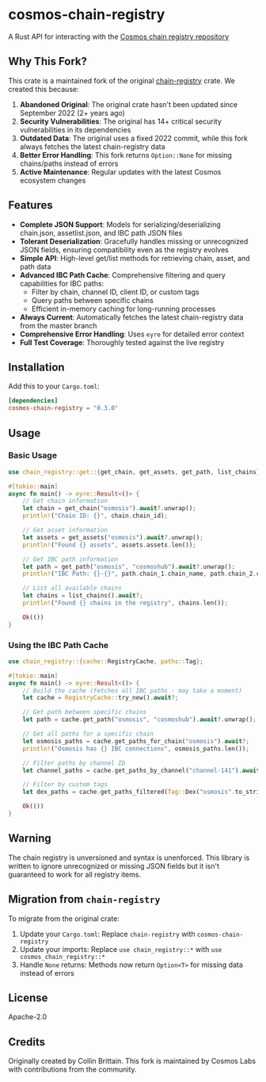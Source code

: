 # cosmos-chain-registry

A Rust API for interacting with the [Cosmos chain registry repository](https://github.com/cosmos/chain-registry)

## Why This Fork?

This crate is a maintained fork of the original [chain-registry](https://crates.io/crates/chain-registry) crate. We created this because:

1. **Abandoned Original**: The original crate hasn't been updated since September 2022 (2+ years ago)
2. **Security Vulnerabilities**: The original has 14+ critical security vulnerabilities in its dependencies
3. **Outdated Data**: The original uses a fixed 2022 commit, while this fork always fetches the latest chain-registry data
4. **Better Error Handling**: This fork returns `Option::None` for missing chains/paths instead of errors
5. **Active Maintenance**: Regular updates with the latest Cosmos ecosystem changes

## Features

- **Complete JSON Support**: Models for serializing/deserializing chain.json, assetlist.json, and IBC path JSON files
- **Tolerant Deserialization**: Gracefully handles missing or unrecognized JSON fields, ensuring compatibility even as the registry evolves
- **Simple API**: High-level get/list methods for retrieving chain, asset, and path data
- **Advanced IBC Path Cache**: Comprehensive filtering and query capabilities for IBC paths:
  - Filter by chain, channel ID, client ID, or custom tags
  - Query paths between specific chains
  - Efficient in-memory caching for long-running processes
- **Always Current**: Automatically fetches the latest chain-registry data from the master branch
- **Comprehensive Error Handling**: Uses `eyre` for detailed error context
- **Full Test Coverage**: Thoroughly tested against the live registry

## Installation

Add this to your `Cargo.toml`:

```toml
[dependencies]
cosmos-chain-registry = "0.3.0"
```

## Usage

### Basic Usage

```rust
use chain_registry::get::{get_chain, get_assets, get_path, list_chains};

#[tokio::main]
async fn main() -> eyre::Result<()> {
    // Get chain information
    let chain = get_chain("osmosis").await?.unwrap();
    println!("Chain ID: {}", chain.chain_id);

    // Get asset information
    let assets = get_assets("osmosis").await?.unwrap();
    println!("Found {} assets", assets.assets.len());

    // Get IBC path information
    let path = get_path("osmosis", "cosmoshub").await?.unwrap();
    println!("IBC Path: {}-{}", path.chain_1.chain_name, path.chain_2.chain_name);

    // List all available chains
    let chains = list_chains().await?;
    println!("Found {} chains in the registry", chains.len());

    Ok(())
}
```

### Using the IBC Path Cache

```rust
use chain_registry::{cache::RegistryCache, paths::Tag};

#[tokio::main]
async fn main() -> eyre::Result<()> {
    // Build the cache (fetches all IBC paths - may take a moment)
    let cache = RegistryCache::try_new().await?;

    // Get path between specific chains
    let path = cache.get_path("osmosis", "cosmoshub").await?.unwrap();

    // Get all paths for a specific chain
    let osmosis_paths = cache.get_paths_for_chain("osmosis").await?;
    println!("Osmosis has {} IBC connections", osmosis_paths.len());

    // Filter paths by channel ID
    let channel_paths = cache.get_paths_by_channel("channel-141").await?;

    // Filter by custom tags
    let dex_paths = cache.get_paths_filtered(Tag::Dex("osmosis".to_string())).await?;

    Ok(())
}
```

## Warning

The chain registry is unversioned and syntax is unenforced. This library is written to ignore unrecognized or missing JSON fields but it isn't guaranteed to work for all registry items.

## Migration from `chain-registry`

To migrate from the original crate:

1. Update your `Cargo.toml`: Replace `chain-registry` with `cosmos-chain-registry`
2. Update your imports: Replace `use chain_registry::*` with `use cosmos_chain_registry::*`
3. Handle `None` returns: Methods now return `Option<T>` for missing data instead of errors

## License

Apache-2.0

## Credits

Originally created by Collin Brittain. This fork is maintained by Cosmos Labs with contributions from the community.